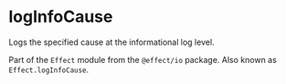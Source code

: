# logInfoCause

Logs the specified cause at the informational log level.

Part of the `Effect` module from the `@effect/io` package. Also known as `Effect.logInfoCause`.
